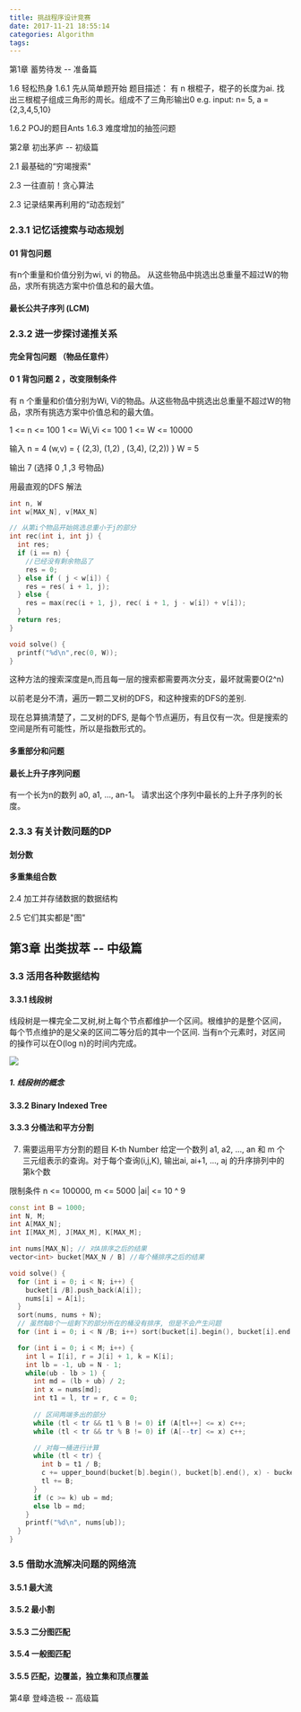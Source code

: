 ```yaml
---
title: 挑战程序设计竞赛
date: 2017-11-21 18:55:14
categories: Algorithm
tags:
---
```


第1章 蓄势待发 -- 准备篇

1.6 轻松热身
1.6.1 先从简单题开始
题目描述： 有 n 根棍子，棍子的长度为ai. 找出三根棍子组成三角形的周长。组成不了三角形输出0
e.g. input: n= 5, a = {2,3,4,5,10} 

1.6.2 POJ的题目Ants
1.6.3 难度增加的抽签问题

第2章 初出茅庐 -- 初级篇

2.1 最基础的“穷竭搜索"

2.3 一往直前！贪心算法

2.3 记录结果再利用的“动态规划”

### 2.3.1 记忆话搜索与动态规划
#### 01 背包问题

有n个重量和价值分别为wi, vi 的物品。 从这些物品中挑选出总重量不超过W的物品，求所有挑选方案中价值总和的最大值。

####  最长公共子序列 (LCM)

### 2.3.2 进一步探讨递推关系

#### 完全背包问题 （物品任意件）

####  0 1 背包问题 2 ，改变限制条件

有 n 个重量和价值分别为Wi, Vi的物品。从这些物品中挑选出总重量不超过W的物品，求所有挑选方案中价值总和的最大值。

1 <= n <= 100
1 <= Wi,Vi <= 100
1 <= W <= 10000

输入 
n = 4
(w,v) = { (2,3), (1,2) , (3,4), (2,2)) }
W = 5

输出 
7 (选择 0 ,1 ,3 号物品)

用最直观的DFS 解法

```cpp
int n, W
int w[MAX_N], v[MAX_N]

// 从第i个物品开始挑选总重小于j的部分
int rec(int i, int j) {
  int res;
  if (i == n) {
    //已经没有剩余物品了
    res = 0;
  } else if ( j < w[i]) {
    res = res( i + 1, j);
  } else {
    res = max(rec(i + 1, j), rec( i + 1, j - w[i]) + v[i]);
  }
  return res;
}

void solve() {
  printf("%d\n",rec(0, W));
}
```

这种方法的搜索深度是n,而且每一层的搜索都需要两次分支，最坏就需要O(2^n) 

以前老是分不清，遍历一颗二叉树的DFS，和这种搜索的DFS的差别.

现在总算搞清楚了，二叉树的DFS, 是每个节点遍历，有且仅有一次。但是搜索的空间是所有可能性，所以是指数形式的。

#### 多重部分和问题

#### 最长上升子序列问题

有一个长为n的数列 a0, a1, ..., an-1。 请求出这个序列中最长的上升子序列的长度。 

### 2.3.3 有关计数问题的DP

#### 划分数

#### 多重集组合数





2.4 加工并存储数据的数据结构

2.5 它们其实都是"图"



## 第3章 出类拔萃 -- 中级篇
### 3.3 活用各种数据结构
#### 3.3.1 线段树
线段树是一棵完全二叉树,树上每个节点都维护一个区间。根维护的是整个区间，每个节点维护的是父亲的区间二等分后的其中一个区间. 当有n个元素时，对区间的操作可以在O(log n)的时间内完成。

![](http://images.cnitblog.com/blog/517264/201312/01204058-426dce8b8a05491b91edeba9ec2e4112.jpg)

##### 1. 线段树的概念
#### 3.3.2 Binary Indexed Tree
#### 3.3.3 分桶法和平方分割
7. 需要运用平方分割的题目
K-th Number 
给定一个数列 a1, a2, ..., an 和 m 个三元组表示的查询。对于每个查询(i,j,K), 输出ai, ai+1, ..., aj 的升序排列中的第k个数

限制条件
n <= 100000, m <= 5000
|ai| <= 10 ^ 9

```cpp
const int B = 1000; 
int N, M;
int A[MAX_N];
int I[MAX_M], J[MAX_M], K[MAX_M];

int nums[MAX_N]; // 对A排序之后的结果
vector<int> bucket[MAX_N / B] //每个桶排序之后的结果

void solve() {
  for (int i = 0; i < N; i++) {
    bucket[i /B].push_back(A[i]);
    nums[i] = A[i];
  }
  sort(nums, nums + N);
  // 虽然每B个一组剩下的部分所在的桶没有排序, 但是不会产生问题
  for (int i = 0; i < N /B; i++) sort(bucket[i].begin(), bucket[i].end());

  for (int i = 0; i < M; i++) {
    int l = I[i], r = J[i] + 1, k = K[i];
    int lb = -1, ub = N - 1;
    while(ub - lb > 1) {
      int md = (lb + ub) / 2;
      int x = nums[md];
      int t1 = l, tr = r, c = 0;
      
      // 区间两端多出的部分
      while (tl < tr && t1 % B != 0) if (A[tl++] <= x) c++;
      while (tl < tr && tr % B != 0) if (A[--tr] <= x) c++;

      // 对每一桶进行计算
      while (tl < tr) {
        int b = t1 / B;
        c += upper_bound(bucket[b].begin(), bucket[b].end(), x) - bucket[b].begin();
        tl += B;
      }
      if (c >= k) ub = md;
      else lb = md; 
    }
    printf("%d\n", nums[ub]);
  }
}
```

### 3.5 借助水流解决问题的网络流
#### 3.5.1 最大流
#### 3.5.2 最小割
#### 3.5.3 二分图匹配
#### 3.5.4 一般图匹配
#### 3.5.5 匹配，边覆盖，独立集和顶点覆盖


第4章 登峰造极 -- 高级篇


